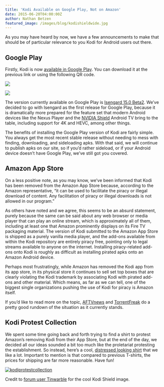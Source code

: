 ```yaml
---
title: 'Kodi Available on Google Play, Not on Amazon'
date: 2015-06-20T04:00:00Z
author: Nathan Betzen
featured_image: /images/blog/kodishieldwide.jpg
---
```

As you may have heard by now, we have a few announcements to make that should be of particular relevance to you Kodi for Android users out there.

 Google Play
-----------

 Firstly, Kodi is now [available in Google Play](https://play.google.com/store/apps/details?id=org.xbmc.kodi). You can download it at the previous link or using the following QR code.

 [![](https://developer.android.com/images/brand/en_generic_rgb_wo_45.png)](https://play.google.com/store/apps/details?id=org.xbmc.kodi)

 [![](https://chart.googleapis.com/chart?cht=qr&chs=100x100&choe=UTF-8&chld=H|0&chl=https://goo.gl/gvJKBI)](https://play.google.com/store/apps/details?id=org.xbmc.kodi)

 The version currently available on Google Play is [Isengard 15.0 Beta2](/article/kodi-150-isengard--beta-2 "Kodi 15.0 Isengard – Beta 2"). We’ve decided to go with Isengard as the first release for Google Play, because it is dramatically more prepared for the feature set that modern Android devices like the Nexus Player and the [NVIDIA Shield](https://youtu.be/0MH73mhO0fM "NVIDIA Shield Android TV Review") Android TV bring to the table, including support for 4K and HEVC, among other things.

 The benefits of installing the Google Play version of Kodi are fairly simple. You always get the most recent stable release without needing to mess with finding, downloading, and sideloading apks. With that said, we will continue to publish apks on our site, so if you’d rather sideload, or if your Android device doesn’t have Google Play, we’ve still got you covered.

 Amazon App Store
----------------

 On a less positive note, as you may know, we’ve been informed that Kodi has been removed from the Amazon App Store because, according to the Amazon representative, “it can be used to facilitate the piracy or illegal download of content. Any facilitation of piracy or illegal downloads is not allowed in our program.”

 As others have noted and we agree, this seems to be an absurd statement, purely because the same can be said about any web browser or media player that can play an online stream, which is approximately all of them, including at least one that Amazon prominently displays on its Fire TV packaging material. The version of Kodi submitted to the Amazon App Store is shipped as a purely vanilla media player, and the add-ons available from within the Kodi repository are entirely piracy free, pointing only to legal streams available to anyone on the internet. Installing piracy-related add-ons onto Kodi is roughly as difficult as installing pirated apks onto an Amazon Android device.

 Perhaps most frustratingly, while Amazon has removed the Kodi app from its app store, in its physical store it continues to sell set top boxes that are clearly violating the Kodi trademark by associating Kodi with pirated add-ons and other material. Which means, as far as we can tell, one of the biggest single organizations pushing the use of Kodi for piracy is Amazon itself.

 If you’d like to read more on the topic, [AFTVnews](https://www.aftvnews.com/amazon-appstore-removed-kodi-for-false-reputation-of-facilitating-piracy-while-google-play-store-approves-kodi/) and [TorrentFreak](https://torrentfreak.com/amazon-bans-kodi-app-over-piracy-concerns-150616/) do a pretty good rundown of the situation as it currently stands.

 Kodi Protest Collection
-----------------------

 We spent some time going back and forth trying to find a shirt to protest Amazon’s removing Kodi from their App Store, but at the end of the day, we decided all our ideas sounded a bit too much like the proletariat protesting the establishment. So instead, here’s a cool, [distressed looking shirt](https://fabrily.com/kodi-protest-collection) that we like a lot. Important to mention is that compared to previous T-shirts, the prices for shipping are far more reasonable. Have fun!

 [![kodiprotestcollection](/sites/default/files/uploads/kodiprotestcollection-450x600.png)](https://fabrily.com/kodi-protest-collection)

  

 Credit to [forum user Tinwarble](https://forum.kodi.tv/showthread.php?tid=228158) for the cool Kodi Shield image.

 